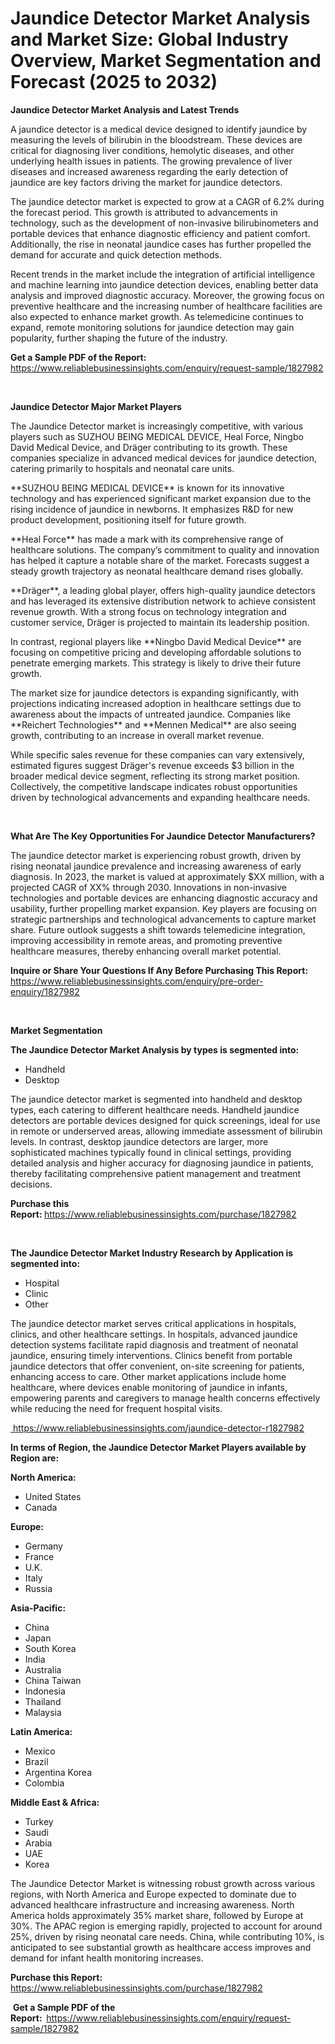 <p><h1>Jaundice Detector Market Analysis and Market Size: Global Industry Overview, Market Segmentation and Forecast (2025 to 2032)</h1></p><p><strong>Jaundice Detector Market Analysis and Latest Trends</strong></p>
<p><p>A jaundice detector is a medical device designed to identify jaundice by measuring the levels of bilirubin in the bloodstream. These devices are critical for diagnosing liver conditions, hemolytic diseases, and other underlying health issues in patients. The growing prevalence of liver diseases and increased awareness regarding the early detection of jaundice are key factors driving the market for jaundice detectors.</p><p>The jaundice detector market is expected to grow at a CAGR of 6.2% during the forecast period. This growth is attributed to advancements in technology, such as the development of non-invasive bilirubinometers and portable devices that enhance diagnostic efficiency and patient comfort. Additionally, the rise in neonatal jaundice cases has further propelled the demand for accurate and quick detection methods.</p><p>Recent trends in the market include the integration of artificial intelligence and machine learning into jaundice detection devices, enabling better data analysis and improved diagnostic accuracy. Moreover, the growing focus on preventive healthcare and the increasing number of healthcare facilities are also expected to enhance market growth. As telemedicine continues to expand, remote monitoring solutions for jaundice detection may gain popularity, further shaping the future of the industry.</p></p>
<p><strong>Get a Sample PDF of the Report:&nbsp;</strong> <a href="https://www.reliablebusinessinsights.com/enquiry/request-sample/1827982?utm_campaign=2265&utm_medium=2&utm_source=Github&utm_content=ia&utm_term=13042025&utm_id=jaundice-detector">https://www.reliablebusinessinsights.com/enquiry/request-sample/1827982</a></p>
<p>&nbsp;</p>
<p><strong>Jaundice Detector Major Market Players</strong></p>
<p><p>The Jaundice Detector market is increasingly competitive, with various players such as SUZHOU BEING MEDICAL DEVICE, Heal Force, Ningbo David Medical Device, and Dräger contributing to its growth. These companies specialize in advanced medical devices for jaundice detection, catering primarily to hospitals and neonatal care units.</p><p>**SUZHOU BEING MEDICAL DEVICE** is known for its innovative technology and has experienced significant market expansion due to the rising incidence of jaundice in newborns. It emphasizes R&D for new product development, positioning itself for future growth.</p><p>**Heal Force** has made a mark with its comprehensive range of healthcare solutions. The company’s commitment to quality and innovation has helped it capture a notable share of the market. Forecasts suggest a steady growth trajectory as neonatal healthcare demand rises globally.</p><p>**Dräger**, a leading global player, offers high-quality jaundice detectors and has leveraged its extensive distribution network to achieve consistent revenue growth. With a strong focus on technology integration and customer service, Dräger is projected to maintain its leadership position.</p><p>In contrast, regional players like **Ningbo David Medical Device** are focusing on competitive pricing and developing affordable solutions to penetrate emerging markets. This strategy is likely to drive their future growth.</p><p>The market size for jaundice detectors is expanding significantly, with projections indicating increased adoption in healthcare settings due to awareness about the impacts of untreated jaundice. Companies like **Reichert Technologies** and **Mennen Medical** are also seeing growth, contributing to an increase in overall market revenue.</p><p>While specific sales revenue for these companies can vary extensively, estimated figures suggest Dräger's revenue exceeds $3 billion in the broader medical device segment, reflecting its strong market position. Collectively, the competitive landscape indicates robust opportunities driven by technological advancements and expanding healthcare needs.</p></p>
<p>&nbsp;</p>
<p><strong>What Are The Key Opportunities For Jaundice Detector Manufacturers?</strong></p>
<p><p>The jaundice detector market is experiencing robust growth, driven by rising neonatal jaundice prevalence and increasing awareness of early diagnosis. In 2023, the market is valued at approximately $XX million, with a projected CAGR of XX% through 2030. Innovations in non-invasive technologies and portable devices are enhancing diagnostic accuracy and usability, further propelling market expansion. Key players are focusing on strategic partnerships and technological advancements to capture market share. Future outlook suggests a shift towards telemedicine integration, improving accessibility in remote areas, and promoting preventive healthcare measures, thereby enhancing overall market potential.</p></p>
<p><strong>Inquire or Share Your Questions If Any Before Purchasing This Report:</strong> <a href="https://www.reliablebusinessinsights.com/enquiry/pre-order-enquiry/1827982?utm_campaign=2265&utm_medium=2&utm_source=Github&utm_content=ia&utm_term=13042025&utm_id=jaundice-detector">https://www.reliablebusinessinsights.com/enquiry/pre-order-enquiry/1827982</a></p>
<p>&nbsp;</p>
<p><strong>Market Segmentation</strong></p>
<p><strong>The Jaundice Detector Market Analysis by types is segmented into:</strong></p>
<p><ul><li>Handheld</li><li>Desktop</li></ul></p>
<p><p>The jaundice detector market is segmented into handheld and desktop types, each catering to different healthcare needs. Handheld jaundice detectors are portable devices designed for quick screenings, ideal for use in remote or underserved areas, allowing immediate assessment of bilirubin levels. In contrast, desktop jaundice detectors are larger, more sophisticated machines typically found in clinical settings, providing detailed analysis and higher accuracy for diagnosing jaundice in patients, thereby facilitating comprehensive patient management and treatment decisions.</p></p>
<p><strong>Purchase this Report:&nbsp;</strong><a href="https://www.reliablebusinessinsights.com/purchase/1827982?utm_campaign=2265&utm_medium=2&utm_source=Github&utm_content=ia&utm_term=13042025&utm_id=jaundice-detector">https://www.reliablebusinessinsights.com/purchase/1827982</a></p>
<p>&nbsp;</p>
<p><strong>The Jaundice Detector Market Industry Research by Application is segmented into:</strong></p>
<p><ul><li>Hospital</li><li>Clinic</li><li>Other</li></ul></p>
<p><p>The jaundice detector market serves critical applications in hospitals, clinics, and other healthcare settings. In hospitals, advanced jaundice detection systems facilitate rapid diagnosis and treatment of neonatal jaundice, ensuring timely interventions. Clinics benefit from portable jaundice detectors that offer convenient, on-site screening for patients, enhancing access to care. Other market applications include home healthcare, where devices enable monitoring of jaundice in infants, empowering parents and caregivers to manage health concerns effectively while reducing the need for frequent hospital visits.</p></p>
<p><a href="https://www.reliablebusinessinsights.com/jaundice-detector-r1827982?utm_campaign=2265&utm_medium=2&utm_source=Github&utm_content=ia&utm_term=13042025&utm_id=jaundice-detector">&nbsp;https://www.reliablebusinessinsights.com/jaundice-detector-r1827982</a></p>
<p><strong>In terms of Region, the Jaundice Detector Market Players available by Region are:</strong></p>
<p>
    <p> <strong> North America: </strong>
        <ul>
            <li>United States</li>
            <li>Canada</li>
        </ul>
        </p> 
    <p> <strong> Europe: </strong>
        <ul>
            <li>Germany</li>
            <li>France</li>
            <li>U.K.</li>
            <li>Italy</li>
            <li>Russia</li>
        </ul>
        </p> 
    <p> <strong> Asia-Pacific: </strong>
        <ul>
            <li>China</li>
            <li>Japan</li>
            <li>South Korea</li>
            <li>India</li>
            <li>Australia</li>
            <li>China Taiwan</li>
            <li>Indonesia</li>
            <li>Thailand</li>
            <li>Malaysia</li>
        </ul>
        </p> 
    <p> <strong> Latin America: </strong>
        <ul>
            <li>Mexico</li>
            <li>Brazil</li>
            <li>Argentina Korea</li>
            <li>Colombia</li>
        </ul>
        </p> 
    <p> <strong> Middle East & Africa: </strong>
        <ul>
            <li>Turkey</li>
            <li>Saudi</li>
            <li>Arabia</li>
            <li>UAE</li>
            <li>Korea</li>
        </ul>
    </p>
    </p>
<p><p>The Jaundice Detector Market is witnessing robust growth across various regions, with North America and Europe expected to dominate due to advanced healthcare infrastructure and increasing awareness. North America holds approximately 35% market share, followed by Europe at 30%. The APAC region is emerging rapidly, projected to account for around 25%, driven by rising neonatal care needs. China, while contributing 10%, is anticipated to see substantial growth as healthcare access improves and demand for infant health monitoring increases.</p></p>
<p><strong>Purchase this Report: </strong><a href="https://www.reliablebusinessinsights.com/purchase/1827982?utm_campaign=2265&utm_medium=2&utm_source=Github&utm_content=ia&utm_term=13042025&utm_id=jaundice-detector">https://www.reliablebusinessinsights.com/purchase/1827982</a></p>
<p>&nbsp;<strong>Get a Sample PDF of the Report:&nbsp;&nbsp;</strong><a href="https://www.reliablebusinessinsights.com/enquiry/request-sample/1827982?utm_campaign=2265&utm_medium=2&utm_source=Github&utm_content=ia&utm_term=13042025&utm_id=jaundice-detector">https://www.reliablebusinessinsights.com/enquiry/request-sample/1827982</a></p>
<p><strong></strong></p>
<p><p></p><p></p><p></p></p>